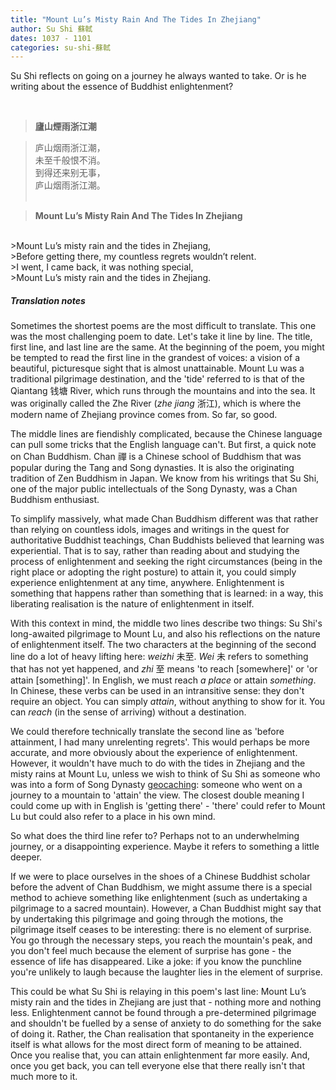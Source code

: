```yaml
---
title: "Mount Lu’s Misty Rain And The Tides In Zhejiang"
author: Su Shi 蘇軾
dates: 1037 - 1101
categories: su-shi-蘇軾
---
```

Su Shi reflects on going on a journey he always wanted to take. Or is he writing about the essence of Buddhist enlightenment?<!--more-->
  
<br>
  
>**廬山煙雨浙江潮**

  
>庐山烟雨浙江潮，<br>
>未至千般恨不消。<br>
>到得还来别无事，<br>
>庐山烟雨浙江潮。<br><br>

>**Mount Lu’s Misty Rain And The Tides In Zhejiang**
<br>      
>Mount Lu’s misty rain and the tides in Zhejiang, <br>
>Before getting there, my countless regrets wouldn’t relent. <br>
>I went, I came back, it was nothing special, <br>
>Mount Lu’s misty rain and the tides in Zhejiang. <br>
    
##### Translation notes

Sometimes the shortest poems are the most difficult to translate. This one was the most challenging poem to date. Let's take it line by line. The title, first line, and last line are the same. At the beginning of the poem, you might be tempted to read the first line in the grandest of voices: a vision of a beautiful, picturesque sight that is almost unattainable. Mount Lu was a traditional pilgrimage destination, and the 'tide' referred to is that of the Qiantang 钱塘 River, which runs through the mountains and into the sea. It was originally called the Zhe River (*zhe jiang* 浙江), which is where the modern name of Zhejiang province comes from. So far, so good. <br>

The middle lines are fiendishly complicated, because the Chinese language can pull some tricks that the English language can't. But first, a quick note on Chan Buddhism. Chan 禪 is a Chinese school of Buddhism that was popular during the Tang and Song dynasties. It is also the originating tradition of Zen Buddhism in Japan. We know from his writings that Su Shi, one of the major public intellectuals of the Song Dynasty, was a Chan Buddhism enthusiast.<br>

To simplify massively, what made Chan Buddhism different was that rather than relying on countless idols, images and writings in the quest for authoritative Buddhist teachings, Chan Buddhists believed that learning was experiential. That is to say, rather than reading about and studying the process of enlightenment and seeking the right circumstances (being in the right place or adopting the right posture) to attain it, you could simply experience enlightenment at any time, anywhere. Enlightenment is something that happens rather than something that is learned: in a way, this liberating realisation is the nature of enlightenment in itself.<br>

With this context in mind, the middle two lines describe two things: Su Shi's long-awaited pilgrimage to Mount Lu, and also his reflections on the nature of enlightenment itself. The two characters at the beginning of the second line do a lot of heavy lifting here: *weizhi* 未至. *Wei* 未 refers to something that has not yet happened, and *zhi* 至 means 'to reach [somewhere]' or 'or attain [something]'. In English, we must reach *a place* or attain *something*. In Chinese, these verbs can be used in an intransitive sense: they don't require an object. You can simply *attain*, without anything to show for it. You can *reach* (in the sense of arriving) without a destination.<br>

We could therefore technically translate the second line as 'before attainment, I had many unrelenting regrets'. This would perhaps be more accurate, and more obviously about the experience of enlightenment. However, it wouldn't have much to do with the tides in Zhejiang and the misty rains at Mount Lu, unless we wish to think of Su Shi as someone who was into a form of Song Dynasty [geocaching](https://en.wikipedia.org/wiki/Geocaching): someone who went on a journey to a mountain to 'attain' the view. The closest double meaning I could come up with in English is 'getting there' - 'there' could refer to Mount Lu but could also refer to a place in his own mind.<br>

So what does the third line refer to? Perhaps not to an underwhelming journey, or a disappointing experience. Maybe it refers to something a little deeper. <br>

If we were to place ourselves in the shoes of a Chinese Buddhist scholar before the advent of Chan Buddhism, we might assume there is a special method to achieve something like enlightenment (such as undertaking a pilgrimage to a sacred mountain). However, a Chan Buddhist might say that by undertaking this pilgrimage and going through the motions, the pilgrimage itself ceases to be interesting: there is no element of surprise. You go through the necessary steps, you reach the mountain's peak, and you don't feel much because the element of surprise has gone - the essence of life has disappeared. Like a joke: if you know the punchline you're unlikely to laugh because the laughter lies in the element of surprise. <br>

This could be what Su Shi is relaying in this poem's last line: Mount Lu’s misty rain and the tides in Zhejiang are just that - nothing more and nothing less. Enlightenment cannot be found through a pre-determined pilgrimage and shouldn't be fuelled by a sense of anxiety to do something for the sake of doing it. Rather, the Chan realisation that spontaneity in the experience itself is what allows for the most direct form of meaning to be attained. Once you realise that, you can attain enlightenment far more easily. And, once you get back, you can tell everyone else that there really isn't that much more to it.